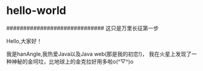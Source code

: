 # hello-world
#############################
这只是万里长征第一步


Hello,大家好！

我是hanAngle,我热爱Java以及Java web(那是我的初恋!)，
我在火星上发现了一种神秘的金坷垃，比地球上的金克拉好用多啦o(^▽^)o
